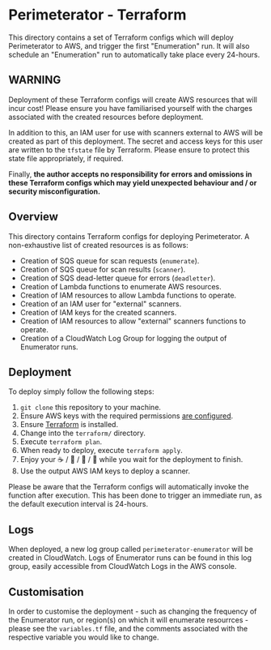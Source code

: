 # Perimeterator - Terraform

This directory contains a set of Terraform configs which will deploy
Perimeterator to AWS, and trigger the first "Enumeration" run. It will also
schedule an "Enumeration" run to automatically take place every 24-hours.

## WARNING

Deployment of these Terraform configs will create AWS resources that will
incur cost! Please ensure you have familiarised yourself with the charges
associated with the created resources before deployment.

In addition to this, an IAM user for use with scanners external to AWS will
be created as part of this deployment. The secret and access keys for this
user are written to the `tfstate` file by Terraform. Please ensure to protect
this state file appropriately, if required.

Finally, **the author accepts no responsibility for errors and omissions in
these Terraform configs which may yield unexpected behaviour and / or
security misconfiguration.** 

## Overview

This directory contains Terraform configs for deploying Perimeterator. A
non-exhaustive list of created resources is as follows:

* Creation of SQS queue for scan requests (`enumerate`).
* Creation of SQS queue for scan results (`scanner`).
* Creation of SQS dead-letter queue for errors (`deadletter`).
* Creation of Lambda functions to enumerate AWS resources.
* Creation of IAM resources to allow Lambda functions to operate.
* Creation of an IAM user for "external" scanners.
* Creation of IAM keys for the created scanners.
* Creation of IAM resources to allow "external" scanners functions to operate.
* Creation of a CloudWatch Log Group for logging the output of Enumerator runs.

## Deployment

To deploy simply follow the following steps:

1. `git clone` this repository to your machine.
2. Ensure AWS keys with the required permissions [are configured](https://docs.aws.amazon.com/cli/latest/userguide/cli-chap-configure.html#cli-quick-configuration).
3. Ensure [Terraform](https://learn.hashicorp.com/terraform/getting-started/install.html) is installed.
4. Change into the `terraform/` directory.
5. Execute `terraform plan`.
6. When ready to deploy, execute `terraform apply`.
7. Enjoy your ☕️ / 🍺 / 🥃 / 🍚 while you wait for the deployment to finish.
8. Use the output AWS IAM keys to deploy a scanner.

Please be aware that the Terraform configs will automatically invoke the
function after execution. This has been done to trigger an immediate run, as
the default execution interval is 24-hours.

## Logs

When deployed, a new log group called `perimeterator-enumerator` will be
created in CloudWatch. Logs of Enumerator runs can be found in this log
group, easily accessible from CloudWatch Logs in the AWS console.

## Customisation

In order to customise the deployment - such as changing the frequency of the
Enumerator run, or region(s) on which it will enumerate resourrces - please
see the `variables.tf` file, and the comments associated with the respective
variable you would like to change.

